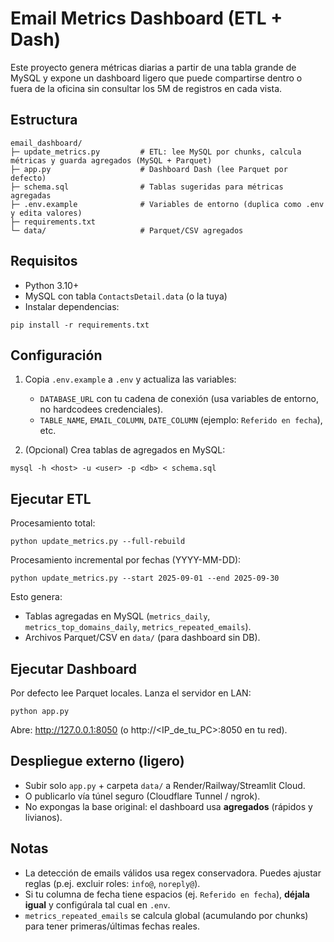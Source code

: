 # Email Metrics Dashboard (ETL + Dash)

Este proyecto genera métricas diarias a partir de una tabla grande de MySQL y expone un dashboard ligero
que puede compartirse dentro o fuera de la oficina sin consultar los 5M de registros en cada vista.

## Estructura

```
email_dashboard/
├─ update_metrics.py         # ETL: lee MySQL por chunks, calcula métricas y guarda agregados (MySQL + Parquet)
├─ app.py                    # Dashboard Dash (lee Parquet por defecto)
├─ schema.sql                # Tablas sugeridas para métricas agregadas
├─ .env.example              # Variables de entorno (duplica como .env y edita valores)
├─ requirements.txt
└─ data/                     # Parquet/CSV agregados
```

## Requisitos

- Python 3.10+
- MySQL con tabla `ContactsDetail.data` (o la tuya)
- Instalar dependencias:
```
pip install -r requirements.txt
```

## Configuración

1. Copia `.env.example` a `.env` y actualiza las variables:
   - `DATABASE_URL` con tu cadena de conexión (usa variables de entorno, no hardcodees credenciales).
   - `TABLE_NAME`, `EMAIL_COLUMN`, `DATE_COLUMN` (ejemplo: `Referido en fecha`), etc.

2. (Opcional) Crea tablas de agregados en MySQL:
```
mysql -h <host> -u <user> -p <db> < schema.sql
```

## Ejecutar ETL

Procesamiento total:
```
python update_metrics.py --full-rebuild
```

Procesamiento incremental por fechas (YYYY-MM-DD):
```
python update_metrics.py --start 2025-09-01 --end 2025-09-30
```

Esto genera:
- Tablas agregadas en MySQL (`metrics_daily`, `metrics_top_domains_daily`, `metrics_repeated_emails`).
- Archivos Parquet/CSV en `data/` (para dashboard sin DB).

## Ejecutar Dashboard

Por defecto lee Parquet locales. Lanza el servidor en LAN:
```
python app.py
```
Abre: http://127.0.0.1:8050 (o http://<IP_de_tu_PC>:8050 en tu red).

## Despliegue externo (ligero)

- Subir solo `app.py` + carpeta `data/` a Render/Railway/Streamlit Cloud.
- O publicarlo vía túnel seguro (Cloudflare Tunnel / ngrok).
- No expongas la base original: el dashboard usa **agregados** (rápidos y livianos).

## Notas

- La detección de emails válidos usa regex conservadora. Puedes ajustar reglas (p.ej. excluir roles: `info@`, `noreply@`).
- Si tu columna de fecha tiene espacios (ej. `Referido en fecha`), **déjala igual** y configúrala tal cual en `.env`.
- `metrics_repeated_emails` se calcula global (acumulando por chunks) para tener primeras/últimas fechas reales.

